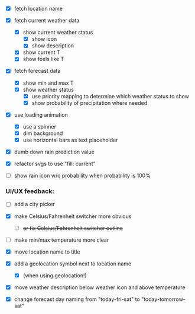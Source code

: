 - [x] fetch location name
- [x] fetch current weather data
  - [x] show current weather status
    - [x] show icon
    - [x] show description
  - [x] show current T
  - [x] show feels like T
- [x] fetch forecast data
  - [x] show min and max T
  - [x] show weather status
    - [x] use priority mapping to determine which weather status to show
    - [x] show probability of precipitation where needed
- [x] use loading animation
  - [x] use a spinner 
  - [x] dim background
  - [x] use horizontal bars as text placeholder
- [x] dumb down rain prediction value
- [x] refactor svgs to use "fill: current"
- [ ] show rain icon w/o probability when probability is 100%





### UI/UX feedback:

- [ ] add a city picker 
- [x] make Celsius/Fahrenheit switcher more obvious 
  - [ ] ~~or fix Celsius/Fahrenheit switcher outline~~ 
- [ ] make min/max temperature more clear
- [x] move location name to title 
- [x] add a geolocation symbol next to location name 
  - [x] (when using geolocation!)

- [x] move weather description below weather icon and above temperature
- [x] change forecast day naming from "today-fri-sat" to "today-tomorrow-sat"



